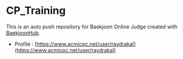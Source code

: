# CP_Training
This is an auto push repository for Baekjoon Online Judge created with [BaekjoonHub](https://github.com/BaekjoonHub/BaekjoonHub).

- Profile : 
[https://www.acmicpc.net/user/raydrakal](https://www.acmicpc.net/user/raydrakal)
